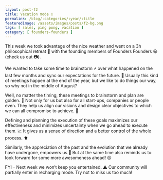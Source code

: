 ```yaml
---
layout: post-f2
title: Vacation mode 🔛
permalink: /blog/:categories/:year/:title
featuredimage: /assets/images/posts/f2-bg.png
tags: [ sales, ping pong, vacation ]
category: [ founders-founders ]
---
```


This week we took advantage of the nice weather and went on a 3h philosophical retreat  💭  with the founding members of Founders Founders 😀 (check us out 📷).

We wanted to take some time to brainstorm ⚡ over what happened on the last few months and sync our expectations for the future. 🔮  Usually this kind of meetings happen at the end of the year, but we like to do things our way, so why not in the middle of August?

Well, no matter the timing, these meetings to brainstorm and plan are golden. 🏅  Not only for us but also for all start-ups, companies or people even. They help us align our visions and design clear objectives to which we can all compromise to achieve. 🎯 

Defining and planning the execution of these goals maximizes our effectiveness and minimizes uncertainty when we go ahead to execute them. 📈  It gives us a sense of direction and a better control of the whole process. ⬆

Similarly, the appreciation of the past and the evolution that we already have undergone, empowers us.💪 But at the same time also reminds us to look forward for some more awesomeness ahead! 😉

FYI – Next week we won’t keep you entertained. ⚠  Our community will partially enter in recharging mode. Try not to miss us too much!